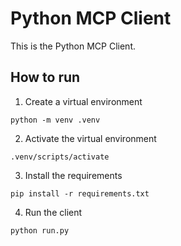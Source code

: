 # Python MCP Client

This is the Python MCP Client.

## How to run

1. Create a virtual environment
```
python -m venv .venv
```
2. Activate the virtual environment
```
.venv/scripts/activate
```
3. Install the requirements
```
pip install -r requirements.txt
```
4. Run the client
```
python run.py
```
